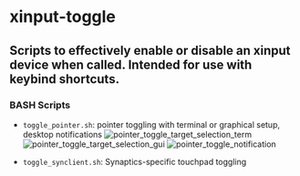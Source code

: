# xinput-toggle
## Scripts to effectively enable or disable an xinput device when called. Intended for use with keybind shortcuts.
### BASH Scripts
- `toggle_pointer.sh`: pointer toggling with terminal or graphical setup, desktop notifications
![pointer_toggle_target_selection_term](https://user-images.githubusercontent.com/28477941/123610082-c956da00-d7ef-11eb-9dee-0be904a96b99.png)
![pointer_toggle_target_selection_gui](https://user-images.githubusercontent.com/28477941/123610085-ca880700-d7ef-11eb-9523-db6e58c6771d.png)
![pointer_toggle_notification](https://user-images.githubusercontent.com/28477941/123610084-c9ef7080-d7ef-11eb-875f-d811cebb675c.png)

- `toggle_synclient.sh`: Synaptics-specific touchpad toggling
